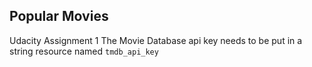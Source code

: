 ## Popular Movies
Udacity Assignment 1
The Movie Database api key needs to be put in a string resource named <code>tmdb_api_key</code>
